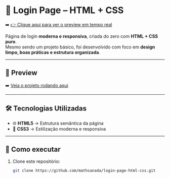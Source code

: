 # 🔐 Login Page – HTML + CSS  

➡️ [👉 Clique aqui para ver o preview em tempo real](https://theusanada.github.io/Modern-Login-Page)  

Página de login **moderna e responsiva**, criada do zero com **HTML + CSS puro**.  
Mesmo sendo um projeto básico, foi desenvolvido com foco em **design limpo, boas práticas e estrutura organizada**.  

---

## 📸 Preview  

➡️ [Veja o projeto rodando aqui](https://theusanada.github.io/Modern-Login-Page)  

---

## 🛠️ Tecnologias Utilizadas  

- 🌐 **HTML5** → Estrutura semântica da página  
- 🎨 **CSS3** → Estilização moderna e responsiva  

---

## 🚀 Como executar  

1. Clone este repositório:  
   ```bash
   git clone https://github.com/mathsanada/login-page-html-css.git
